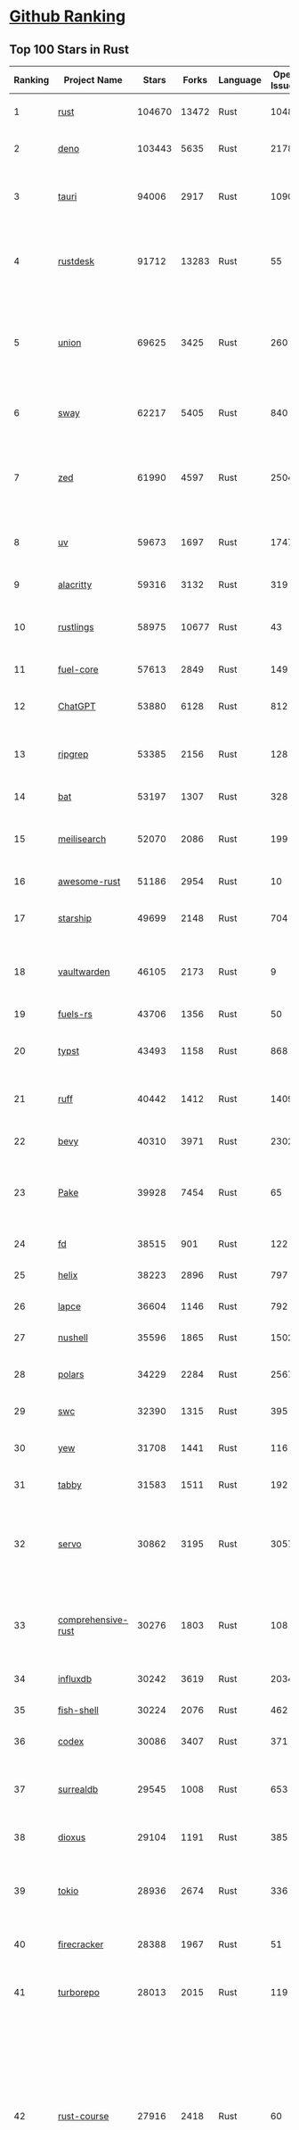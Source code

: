 [Github Ranking](../README.md)
==========

## Top 100 Stars in Rust

| Ranking | Project Name | Stars | Forks | Language | Open Issues | Description | Last Commit |
| ------- | ------------ | ----- | ----- | -------- | ----------- | ----------- | ----------- |
| 1 | [rust](https://github.com/rust-lang/rust) | 104670 | 13472 | Rust | 10487 | Empowering everyone to build reliable and efficient software. | 2025-06-29T17:23:28Z |
| 2 | [deno](https://github.com/denoland/deno) | 103443 | 5635 | Rust | 2178 | A modern runtime for JavaScript and TypeScript. | 2025-06-28T17:03:21Z |
| 3 | [tauri](https://github.com/tauri-apps/tauri) | 94006 | 2917 | Rust | 1090 | Build smaller, faster, and more secure desktop and mobile applications with a web frontend. | 2025-06-28T21:12:01Z |
| 4 | [rustdesk](https://github.com/rustdesk/rustdesk) | 91712 | 13283 | Rust | 55 | An open-source remote desktop application designed for self-hosting, as an alternative to TeamViewer. | 2025-06-29T16:49:42Z |
| 5 | [union](https://github.com/unionlabs/union) | 69625 | 3425 | Rust | 260 | The trust-minimized, zero-knowledge bridging protocol, designed for censorship resistance, extremely high security, and usage in decentralized finance. | 2025-06-28T21:51:18Z |
| 6 | [sway](https://github.com/FuelLabs/sway) | 62217 | 5405 | Rust | 840 | 🌴 Empowering everyone to build reliable and efficient smart contracts. | 2025-06-28T14:26:22Z |
| 7 | [zed](https://github.com/zed-industries/zed) | 61990 | 4597 | Rust | 2504 | Code at the speed of thought – Zed is a high-performance, multiplayer code editor from the creators of Atom and Tree-sitter. | 2025-06-29T18:46:55Z |
| 8 | [uv](https://github.com/astral-sh/uv) | 59673 | 1697 | Rust | 1747 | An extremely fast Python package and project manager, written in Rust. | 2025-06-29T18:49:09Z |
| 9 | [alacritty](https://github.com/alacritty/alacritty) | 59316 | 3132 | Rust | 319 | A cross-platform, OpenGL terminal emulator. | 2025-06-19T07:09:47Z |
| 10 | [rustlings](https://github.com/rust-lang/rustlings) | 58975 | 10677 | Rust | 43 | :crab: Small exercises to get you used to reading and writing Rust code! | 2025-06-28T00:15:30Z |
| 11 | [fuel-core](https://github.com/FuelLabs/fuel-core) | 57613 | 2849 | Rust | 149 | Rust full node implementation of the Fuel v2 protocol. | 2025-06-27T11:24:57Z |
| 12 | [ChatGPT](https://github.com/lencx/ChatGPT) | 53880 | 6128 | Rust | 812 | 🔮 ChatGPT Desktop Application (Mac, Windows and Linux) | 2024-08-29T17:58:11Z |
| 13 | [ripgrep](https://github.com/BurntSushi/ripgrep) | 53385 | 2156 | Rust | 128 | ripgrep recursively searches directories for a regex pattern while respecting your gitignore | 2025-05-30T12:30:52Z |
| 14 | [bat](https://github.com/sharkdp/bat) | 53197 | 1307 | Rust | 328 | A cat(1) clone with wings. | 2025-06-02T16:50:38Z |
| 15 | [meilisearch](https://github.com/meilisearch/meilisearch) | 52070 | 2086 | Rust | 199 | A lightning-fast search engine API bringing AI-powered hybrid search to your sites and applications. | 2025-06-29T14:57:39Z |
| 16 | [awesome-rust](https://github.com/rust-unofficial/awesome-rust) | 51186 | 2954 | Rust | 10 | A curated list of Rust code and resources. | 2025-06-29T16:38:23Z |
| 17 | [starship](https://github.com/starship/starship) | 49699 | 2148 | Rust | 704 | ☄🌌️  The minimal, blazing-fast, and infinitely customizable prompt for any shell! | 2025-06-29T16:52:42Z |
| 18 | [vaultwarden](https://github.com/dani-garcia/vaultwarden) | 46105 | 2173 | Rust | 9 | Unofficial Bitwarden compatible server written in Rust, formerly known as bitwarden_rs | 2025-06-29T09:25:07Z |
| 19 | [fuels-rs](https://github.com/FuelLabs/fuels-rs) | 43706 | 1356 | Rust | 50 | Fuel Network Rust SDK | 2025-06-12T10:36:14Z |
| 20 | [typst](https://github.com/typst/typst) | 43493 | 1158 | Rust | 868 | A new markup-based typesetting system that is powerful and easy to learn. | 2025-06-29T01:48:57Z |
| 21 | [ruff](https://github.com/astral-sh/ruff) | 40442 | 1412 | Rust | 1409 | An extremely fast Python linter and code formatter, written in Rust. | 2025-06-29T15:29:08Z |
| 22 | [bevy](https://github.com/bevyengine/bevy) | 40310 | 3971 | Rust | 2302 | A refreshingly simple data-driven game engine built in Rust | 2025-06-29T19:01:48Z |
| 23 | [Pake](https://github.com/tw93/Pake) | 39928 | 7454 | Rust | 65 | 🤱🏻 Turn any webpage into a desktop app with Rust.  🤱🏻 利用 Rust 轻松构建轻量级多端桌面应用 | 2025-03-25T12:35:16Z |
| 24 | [fd](https://github.com/sharkdp/fd) | 38515 | 901 | Rust | 122 | A simple, fast and user-friendly alternative to 'find' | 2025-06-23T21:03:33Z |
| 25 | [helix](https://github.com/helix-editor/helix) | 38223 | 2896 | Rust | 797 | A post-modern modal text editor. | 2025-06-28T22:00:59Z |
| 26 | [lapce](https://github.com/lapce/lapce) | 36604 | 1146 | Rust | 792 | Lightning-fast and Powerful Code Editor written in Rust | 2025-06-29T00:47:53Z |
| 27 | [nushell](https://github.com/nushell/nushell) | 35596 | 1865 | Rust | 1502 | A new type of shell | 2025-06-29T15:37:17Z |
| 28 | [polars](https://github.com/pola-rs/polars) | 34229 | 2284 | Rust | 2567 | Dataframes powered by a multithreaded, vectorized query engine, written in Rust | 2025-06-29T17:58:24Z |
| 29 | [swc](https://github.com/swc-project/swc) | 32390 | 1315 | Rust | 395 | Rust-based platform for the Web | 2025-06-28T01:23:53Z |
| 30 | [yew](https://github.com/yewstack/yew) | 31708 | 1441 | Rust | 116 | Rust / Wasm framework for creating reliable and efficient web applications | 2025-06-27T04:00:32Z |
| 31 | [tabby](https://github.com/TabbyML/tabby) | 31583 | 1511 | Rust | 192 | Self-hosted AI coding assistant | 2025-06-11T11:40:51Z |
| 32 | [servo](https://github.com/servo/servo) | 30862 | 3195 | Rust | 3057 | Servo aims to empower developers with a lightweight, high-performance alternative for embedding web technologies in applications. | 2025-06-29T11:42:31Z |
| 33 | [comprehensive-rust](https://github.com/google/comprehensive-rust) | 30276 | 1803 | Rust | 108 | This is the Rust course used by the Android team at Google. It provides you the material to quickly teach Rust. | 2025-06-27T17:34:43Z |
| 34 | [influxdb](https://github.com/influxdata/influxdb) | 30242 | 3619 | Rust | 2034 | Scalable datastore for metrics, events, and real-time analytics | 2025-06-27T13:15:21Z |
| 35 | [fish-shell](https://github.com/fish-shell/fish-shell) | 30224 | 2076 | Rust | 462 | The user-friendly command line shell. | 2025-06-29T14:02:19Z |
| 36 | [codex](https://github.com/openai/codex) | 30086 | 3407 | Rust | 371 | Lightweight coding agent that runs in your terminal | 2025-06-29T17:32:35Z |
| 37 | [surrealdb](https://github.com/surrealdb/surrealdb) | 29545 | 1008 | Rust | 653 | A scalable, distributed, collaborative, document-graph database, for the realtime web | 2025-06-29T01:01:56Z |
| 38 | [dioxus](https://github.com/DioxusLabs/dioxus) | 29104 | 1191 | Rust | 385 | Fullstack app framework for web, desktop, and mobile. | 2025-06-26T18:38:09Z |
| 39 | [tokio](https://github.com/tokio-rs/tokio) | 28936 | 2674 | Rust | 336 | A runtime for writing reliable asynchronous applications with Rust. Provides I/O, networking, scheduling, timers, ... | 2025-06-28T19:42:16Z |
| 40 | [firecracker](https://github.com/firecracker-microvm/firecracker) | 28388 | 1967 | Rust | 51 | Secure and fast microVMs for serverless computing. | 2025-06-26T14:10:30Z |
| 41 | [turborepo](https://github.com/vercel/turborepo) | 28013 | 2015 | Rust | 119 | Build system optimized for JavaScript and TypeScript, written in Rust | 2025-06-29T18:55:16Z |
| 42 | [rust-course](https://github.com/sunface/rust-course) | 27916 | 2418 | Rust | 60 | “连续八年成为全世界最受喜爱的语言，无 GC 也无需手动内存管理、极高的性能和安全性、过程/OO/函数式编程、优秀的包管理、JS 未来基石" — 工作之余的第二语言来试试 Rust 吧。本书拥有全面且深入的讲解、生动贴切的示例、德芙般丝滑的内容，这可能是目前最用心的 Rust 中文学习教程 / Book  | 2025-05-27T03:47:44Z |
| 43 | [linera-protocol](https://github.com/linera-io/linera-protocol) | 27608 | 1798 | Rust | 473 | Main repository for the Linera protocol | 2025-06-28T05:50:00Z |
| 44 | [zoxide](https://github.com/ajeetdsouza/zoxide) | 27465 | 637 | Rust | 97 | A smarter cd command. Supports all major shells. | 2025-06-17T09:57:46Z |
| 45 | [iced](https://github.com/iced-rs/iced) | 26924 | 1332 | Rust | 311 | A cross-platform GUI library for Rust, inspired by Elm | 2025-06-29T12:43:37Z |
| 46 | [delta](https://github.com/dandavison/delta) | 26569 | 419 | Rust | 268 | A syntax-highlighting pager for git, diff, grep, and blame output | 2025-05-02T15:41:04Z |
| 47 | [yazi](https://github.com/sxyazi/yazi) | 26214 | 562 | Rust | 42 | 💥 Blazing fast terminal file manager written in Rust, based on async I/O. | 2025-06-28T16:13:48Z |
| 48 | [just](https://github.com/casey/just) | 26183 | 553 | Rust | 295 | 🤖 Just a command runner | 2025-06-28T07:41:22Z |
| 49 | [egui](https://github.com/emilk/egui) | 25509 | 1770 | Rust | 799 | egui: an easy-to-use immediate mode GUI in Rust that runs on both web and native | 2025-06-29T11:31:56Z |
| 50 | [hyperfine](https://github.com/sharkdp/hyperfine) | 25473 | 407 | Rust | 40 | A command-line benchmarking tool | 2025-05-01T02:03:20Z |
| 51 | [Rocket](https://github.com/rwf2/Rocket) | 25240 | 1602 | Rust | 50 | A web framework for Rust. | 2025-05-04T10:05:41Z |
| 52 | [sniffnet](https://github.com/GyulyVGC/sniffnet) | 25140 | 796 | Rust | 33 | Comfortably monitor your Internet traffic 🕵️‍♂️ | 2025-06-29T13:05:21Z |
| 53 | [atuin](https://github.com/atuinsh/atuin) | 24794 | 666 | Rust | 331 | ✨ Magical shell history | 2025-06-23T11:40:48Z |
| 54 | [zellij](https://github.com/zellij-org/zellij) | 24774 | 761 | Rust | 1137 | A terminal workspace with batteries included | 2025-06-26T11:52:00Z |
| 55 | [pingora](https://github.com/cloudflare/pingora) | 24477 | 1418 | Rust | 136 | A library for building fast, reliable and evolvable network services. | 2025-06-24T20:51:32Z |
| 56 | [qdrant](https://github.com/qdrant/qdrant) | 24373 | 1670 | Rust | 331 | Qdrant - High-performance, massive-scale Vector Database and Vector Search Engine for the next generation of AI. Also available in the cloud https://cloud.qdrant.io/ | 2025-06-28T20:57:38Z |
| 57 | [Rust](https://github.com/TheAlgorithms/Rust) | 24274 | 2408 | Rust | 2 |  All Algorithms implemented in Rust  | 2025-06-23T06:54:22Z |
| 58 | [czkawka](https://github.com/qarmin/czkawka) | 24266 | 754 | Rust | 470 | Multi functional app to find duplicates, empty folders, similar images etc. | 2025-05-10T10:51:17Z |
| 59 | [exa](https://github.com/ogham/exa) | 24005 | 662 | Rust | 199 | A modern replacement for ‘ls’. | 2024-09-24T15:18:09Z |
| 60 | [tools](https://github.com/rome/tools) | 23625 | 656 | Rust | 86 | Unified developer tools for JavaScript, TypeScript, and the web | 2023-09-04T08:42:49Z |
| 61 | [actix-web](https://github.com/actix/actix-web) | 23163 | 1749 | Rust | 188 | Actix Web is a powerful, pragmatic, and extremely fast web framework for Rust. | 2025-06-28T13:54:24Z |
| 62 | [difftastic](https://github.com/Wilfred/difftastic) | 22456 | 382 | Rust | 208 | a structural diff that understands syntax 🟥🟩 | 2025-06-20T22:29:05Z |
| 63 | [anki](https://github.com/ankitects/anki) | 22115 | 2383 | Rust | 209 | Anki's shared backend and web components, and the Qt frontend | 2025-06-29T16:03:07Z |
| 64 | [axum](https://github.com/tokio-rs/axum) | 22104 | 1201 | Rust | 50 | Ergonomic and modular web framework built with Tokio, Tower, and Hyper | 2025-06-27T19:04:46Z |
| 65 | [fnm](https://github.com/Schniz/fnm) | 21289 | 559 | Rust | 277 | 🚀 Fast and simple Node.js version manager, built in Rust | 2025-06-23T17:11:33Z |
| 66 | [hyperswitch](https://github.com/juspay/hyperswitch) | 21112 | 3515 | Rust | 643 | An open source payments switch written in Rust to make payments fast, reliable and affordable | 2025-06-29T14:53:32Z |
| 67 | [tree-sitter](https://github.com/tree-sitter/tree-sitter) | 21105 | 1903 | Rust | 160 | An incremental parsing system for programming tools | 2025-06-29T09:04:46Z |
| 68 | [wezterm](https://github.com/wezterm/wezterm) | 20866 | 943 | Rust | 1216 | A GPU-accelerated cross-platform terminal emulator and multiplexer written by @wez and implemented in Rust | 2025-06-24T06:12:46Z |
| 69 | [sonic](https://github.com/valeriansaliou/sonic) | 20836 | 602 | Rust | 64 | 🦔 Fast, lightweight & schema-less search backend. An alternative to Elasticsearch that runs on a few MBs of RAM. | 2025-01-06T21:19:17Z |
| 70 | [coreutils](https://github.com/uutils/coreutils) | 20815 | 1510 | Rust | 354 | Cross-platform Rust rewrite of the GNU coreutils | 2025-06-29T13:26:34Z |
| 71 | [chroma](https://github.com/chroma-core/chroma) | 20738 | 1660 | Rust | 239 | the AI-native open-source embedding database | 2025-06-29T18:04:01Z |
| 72 | [RustPython](https://github.com/RustPython/RustPython) | 20241 | 1324 | Rust | 317 | A Python Interpreter written in Rust | 2025-06-29T15:22:52Z |
| 73 | [mdBook](https://github.com/rust-lang/mdBook) | 19896 | 1748 | Rust | 528 | Create book from markdown files. Like Gitbook but implemented in Rust | 2025-06-28T20:40:11Z |
| 74 | [wasmer](https://github.com/wasmerio/wasmer) | 19840 | 892 | Rust | 224 | 🚀 Fast, secure, lightweight containers based on WebAssembly | 2025-06-24T13:13:17Z |
| 75 | [xi-editor](https://github.com/xi-editor/xi-editor) | 19826 | 702 | Rust | 135 | A modern editor with a backend written in Rust. | 2024-03-19T00:11:37Z |
| 76 | [vector](https://github.com/vectordotdev/vector) | 19817 | 1777 | Rust | 1935 | A high-performance observability data pipeline. | 2025-06-28T00:51:36Z |
| 77 | [gitui](https://github.com/gitui-org/gitui) | 19800 | 623 | Rust | 188 | Blazing 💥 fast terminal-ui for git written in rust 🦀 | 2025-06-27T02:41:21Z |
| 78 | [biome](https://github.com/biomejs/biome) | 19775 | 627 | Rust | 237 | A toolchain for web projects, aimed to provide functionalities to maintain them. Biome offers formatter and linter, usable via CLI and LSP. | 2025-06-29T14:42:05Z |
| 79 | [slint](https://github.com/slint-ui/slint) | 19653 | 697 | Rust | 701 | Slint is an open-source declarative GUI toolkit to build native user interfaces for Rust, C++, JavaScript, or Python apps. | 2025-06-29T15:27:17Z |
| 80 | [gleam](https://github.com/gleam-lang/gleam) | 19521 | 829 | Rust | 157 | ⭐️ A friendly language for building type-safe, scalable systems! | 2025-06-29T12:36:13Z |
| 81 | [neon](https://github.com/neondatabase/neon) | 18929 | 706 | Rust | 652 | Neon: Serverless Postgres. We separated storage and compute to offer autoscaling, code-like database branching, and scale to zero. | 2025-06-29T18:25:00Z |
| 82 | [Bend](https://github.com/HigherOrderCO/Bend) | 18835 | 463 | Rust | 94 | A massively parallel, high-level programming language | 2025-06-03T17:36:56Z |
| 83 | [leptos](https://github.com/leptos-rs/leptos) | 18674 | 770 | Rust | 84 | Build fast web applications with Rust. | 2025-06-28T18:53:27Z |
| 84 | [relay](https://github.com/facebook/relay) | 18652 | 1856 | Rust | 589 | Relay is a JavaScript framework for building data-driven React applications. | 2025-06-28T23:43:03Z |
| 85 | [cube](https://github.com/cube-js/cube) | 18649 | 1851 | Rust | 625 | 📊 Cube’s universal semantic layer platform is the next evolution of OLAP technology for AI, BI, spreadsheets, and embedded analytics | 2025-06-27T16:45:47Z |
| 86 | [spotify-tui](https://github.com/Rigellute/spotify-tui) | 18285 | 546 | Rust | 272 | Spotify for the terminal written in Rust 🚀 | 2024-04-04T15:03:12Z |
| 87 | [candle](https://github.com/huggingface/candle) | 17505 | 1135 | Rust | 430 | Minimalist ML framework for Rust | 2025-06-27T19:23:09Z |
| 88 | [universal-android-debloater](https://github.com/0x192/universal-android-debloater) | 17227 | 896 | Rust | 461 | Cross-platform GUI written in Rust using ADB to debloat non-rooted android devices. Improve your privacy, the security and battery life of your device. | 2024-08-02T16:16:12Z |
| 89 | [SpacetimeDB](https://github.com/clockworklabs/SpacetimeDB) | 16968 | 578 | Rust | 379 | Multiplayer at the speed of light | 2025-06-28T07:26:57Z |
| 90 | [ruffle](https://github.com/ruffle-rs/ruffle) | 16859 | 892 | Rust | 5346 | A Flash Player emulator written in Rust | 2025-06-29T16:48:59Z |
| 91 | [RustScan](https://github.com/bee-san/RustScan) | 16756 | 1135 | Rust | 27 | 🤖 The Modern Port Scanner 🤖 | 2025-06-10T09:31:23Z |
| 92 | [diem](https://github.com/diem/diem) | 16700 | 2581 | Rust | 357 | Diem’s mission is to build a trusted and innovative financial network that empowers people and businesses around the world. | 2025-06-25T05:27:22Z |
| 93 | [mise](https://github.com/jdx/mise) | 16686 | 544 | Rust | 24 | dev tools, env vars, task runner | 2025-06-29T00:15:16Z |
| 94 | [jj](https://github.com/jj-vcs/jj) | 16653 | 560 | Rust | 496 | A Git-compatible VCS that is both simple and powerful | 2025-06-29T13:06:31Z |
| 95 | [wasmtime](https://github.com/bytecodealliance/wasmtime) | 16571 | 1447 | Rust | 720 | A lightweight WebAssembly runtime that is fast, secure, and standards-compliant | 2025-06-28T02:10:38Z |
| 96 | [pyxel](https://github.com/kitao/pyxel) | 16439 | 886 | Rust | 10 | A retro game engine for Python | 2025-06-26T03:15:41Z |
| 97 | [hurl](https://github.com/Orange-OpenSource/hurl) | 16364 | 647 | Rust | 187 | Hurl, run and test HTTP requests with plain text. | 2025-06-26T21:54:15Z |
| 98 | [book](https://github.com/rust-lang/book) | 16304 | 3685 | Rust | 180 | The Rust Programming Language | 2025-06-28T18:07:15Z |
| 99 | [eza](https://github.com/eza-community/eza) | 16065 | 301 | Rust | 200 | A modern alternative to ls | 2025-06-27T09:49:22Z |
| 100 | [tikv](https://github.com/tikv/tikv) | 15950 | 2189 | Rust | 1230 | Distributed transactional key-value database, originally created to complement TiDB | 2025-06-27T06:41:58Z |


